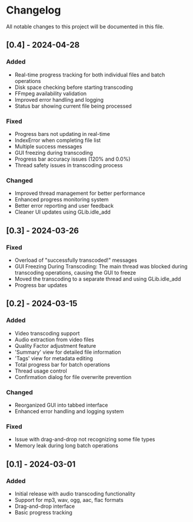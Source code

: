 # Changelog

All notable changes to this project will be documented in this file.

## [0.4] - 2024-04-28

### Added
- Real-time progress tracking for both individual files and batch operations
- Disk space checking before starting transcoding
- FFmpeg availability validation
- Improved error handling and logging
- Status bar showing current file being processed

### Fixed
- Progress bars not updating in real-time
- IndexError when completing file list
- Multiple success messages
- GUI freezing during transcoding
- Progress bar accuracy issues (120% and 0.0%)
- Thread safety issues in transcoding process

### Changed
- Improved thread management for better performance
- Enhanced progress monitoring system
- Better error reporting and user feedback
- Cleaner UI updates using GLib.idle_add

## [0.3] - 2024-03-26

### Fixed
- Overload of "successfully transcoded!" messages
- GUI Freezing During Transcoding: The main thread was blocked during transcoding operations, causing the GUI to freeze
- Moved the transcoding to a separate thread and using GLib.idle_add
- Progress bar updates

## [0.2] - 2024-03-15

### Added
- Video transcoding support
- Audio extraction from video files
- Quality Factor adjustment feature
- 'Summary' view for detailed file information
- 'Tags' view for metadata editing
- Total progress bar for batch operations
- Thread usage control
- Confirmation dialog for file overwrite prevention

### Changed
- Reorganized GUI into tabbed interface
- Enhanced error handling and logging system

### Fixed
- Issue with drag-and-drop not recognizing some file types
- Memory leak during long batch operations

## [0.1] - 2024-03-01

### Added
- Initial release with audio transcoding functionality
- Support for mp3, wav, ogg, aac, flac formats
- Drag-and-drop interface
- Basic progress tracking
